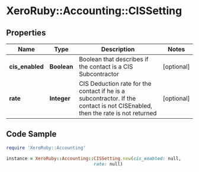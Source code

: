 # XeroRuby::Accounting::CISSetting

## Properties

Name | Type | Description | Notes
------------ | ------------- | ------------- | -------------
**cis_enabled** | **Boolean** | Boolean that describes if the contact is a CIS Subcontractor | [optional] 
**rate** | **Integer** | CIS Deduction rate for the contact if he is a subcontractor. If the contact is not CISEnabled, then the rate is not returned | [optional] 

## Code Sample

```ruby
require 'XeroRuby::Accounting'

instance = XeroRuby::Accounting::CISSetting.new(cis_enabled: null,
                                 rate: null)
```


